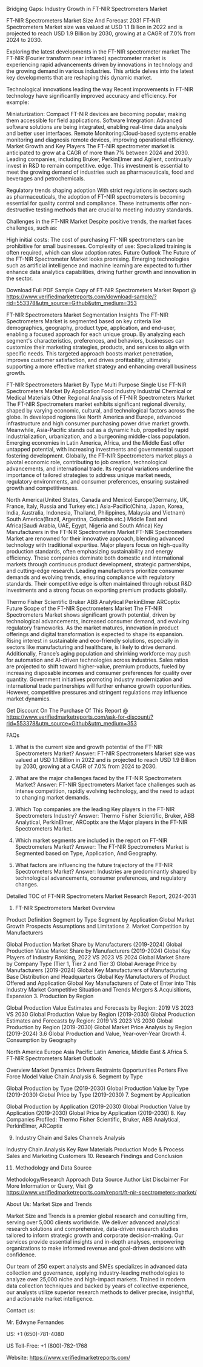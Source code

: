 Bridging Gaps: Industry Growth in FT-NIR Spectrometers Market


FT-NIR Spectrometers Market Size And Forecast 2031
FT-NIR Spectrometers Market size was valued at USD 1.1 Billion in 2022 and is projected to reach USD 1.9 Billion by 2030, growing at a CAGR of 7.0% from 2024 to 2030.

Exploring the latest developments in the FT-NIR spectrometer market
The FT-NIR (Fourier transform near infrared) spectrometer market is experiencing rapid advancements driven by innovations in technology and the growing demand in various industries. This article delves into the latest key developments that are reshaping this dynamic market.

Technological innovations leading the way
Recent improvements in FT-NIR technology have significantly improved accuracy and efficiency. For example:

Miniaturization: Compact FT-NIR devices are becoming popular, making them accessible for field applications.
Software Integration: Advanced software solutions are being integrated, enabling real-time data analysis and better user interfaces.
Remote Monitoring:Cloud-based systems enable monitoring and diagnosis remote devices, improving operational efficiency.
Market Growth and Key Players
The FT-NIR spectrometer market is anticipated to grow at a CAGR of more than 7% between 2024 and 2030. Leading companies, including Bruker, PerkinElmer and Agilent, continually invest in R&D to remain competitive. edge. This investment is essential to meet the growing demand of industries such as pharmaceuticals, food and beverages and petrochemicals.

Regulatory trends shaping adoption
With strict regulations in sectors such as pharmaceuticals, the adoption of FT-NIR spectrometers is becoming essential for quality control and compliance. These instruments offer non-destructive testing methods that are crucial to meeting industry standards.

Challenges in the FT-NIR Market
Despite positive trends, the market faces challenges, such as:

High initial costs: The cost of purchasing FT-NIR spectrometers can be prohibitive for small businesses.
Complexity of use: Specialized training is often required, which can slow adoption rates.
Future Outlook
The Future of the FT-NIR Spectrometer Market looks promising. Emerging technologies such as artificial intelligence and machine learning are expected to further enhance data analytics capabilities, driving further growth and innovation in the sector.

Download Full PDF Sample Copy of FT-NIR Spectrometers Market Report @ https://www.verifiedmarketreports.com/download-sample/?rid=553378&utm_source=Github&utm_medium=353

FT-NIR Spectrometers Market Segmentation Insights
The FT-NIR Spectrometers Market is segmented based on key criteria like demographics, geography, product type, application, and end-user, enabling a focused approach for each unique group. By analyzing each segment's characteristics, preferences, and behaviors, businesses can customize their marketing strategies, products, and services to align with specific needs. This targeted approach boosts market penetration, improves customer satisfaction, and drives profitability, ultimately supporting a more effective market strategy and enhancing overall business growth.

FT-NIR Spectrometers Market By Type
Multi Purpose
Single Use
FT-NIR Spectrometers Market By Application
Food Industry
Industrial
Chemical or Medical Materials
Other
Regional Analysis of FT-NIR Spectrometers Market
The FT-NIR Spectrometers market exhibits significant regional diversity, shaped by varying economic, cultural, and technological factors across the globe. In developed regions like North America and Europe, advanced infrastructure and high consumer purchasing power drive market growth. Meanwhile, Asia-Pacific stands out as a dynamic hub, propelled by rapid industrialization, urbanization, and a burgeoning middle-class population. Emerging economies in Latin America, Africa, and the Middle East offer untapped potential, with increasing investments and governmental support fostering development. Globally, the FT-NIR Spectrometers market plays a pivotal economic role, contributing to job creation, technological advancements, and international trade. Its regional variations underline the importance of tailored strategies to address unique market needs, regulatory environments, and consumer preferences, ensuring sustained growth and competitiveness.

North America(United States, Canada and Mexico)
Europe(Germany, UK, France, Italy, Russia and Turkey etc.)
Asia-Pacific(China, Japan, Korea, India, Australia, Indonesia, Thailand, Philippines, Malaysia and Vietnam)
South America(Brazil, Argentina, Columbia etc.)
Middle East and Africa(Saudi Arabia, UAE, Egypt, Nigeria and South Africa)
Key Manufacturers in the FT-NIR Spectrometers Market
FT-NIR Spectrometers Market are renowned for their innovative approach, blending advanced technology with traditional expertise. Major players focus on high-quality production standards, often emphasizing sustainability and energy efficiency. These companies dominate both domestic and international markets through continuous product development, strategic partnerships, and cutting-edge research. Leading manufacturers prioritize consumer demands and evolving trends, ensuring compliance with regulatory standards. Their competitive edge is often maintained through robust R&D investments and a strong focus on exporting premium products globally.

Thermo Fisher Scientific
Bruker
ABB Analytical
PerkinElmer
ARCoptix
Future Scope of the FT-NIR Spectrometers Market
The FT-NIR Spectrometers Market shows significant growth potential, driven by technological advancements, increased consumer demand, and evolving regulatory frameworks. As the market matures, innovation in product offerings and digital transformation is expected to shape its expansion. Rising interest in sustainable and eco-friendly solutions, especially in sectors like manufacturing and healthcare, is likely to drive demand. Additionally, France’s aging population and shrinking workforce may push for automation and AI-driven technologies across industries. Sales ratios are projected to shift toward higher-value, premium products, fueled by increasing disposable incomes and consumer preferences for quality over quantity. Government initiatives promoting industry modernization and international trade partnerships will further enhance growth opportunities. However, competitive pressures and stringent regulations may influence market dynamics.

Get Discount On The Purchase Of This Report @ https://www.verifiedmarketreports.com/ask-for-discount/?rid=553378&utm_source=Github&utm_medium=353

FAQs
1. What is the current size and growth potential of the FT-NIR Spectrometers Market?
Answer: FT-NIR Spectrometers Market size was valued at USD 1.1 Billion in 2022 and is projected to reach USD 1.9 Billion by 2030, growing at a CAGR of 7.0% from 2024 to 2030.

2. What are the major challenges faced by the FT-NIR Spectrometers Market?
Answer: FT-NIR Spectrometers Market face challenges such as intense competition, rapidly evolving technology, and the need to adapt to changing market demands.

3. Which Top companies are the leading Key players in the FT-NIR Spectrometers Industry?
Answer: Thermo Fisher Scientific, Bruker, ABB Analytical, PerkinElmer, ARCoptix are the Major players in the FT-NIR Spectrometers Market.

4. Which market segments are included in the report on FT-NIR Spectrometers Market?
Answer: The FT-NIR Spectrometers Market is Segmented based on Type, Application, And Geography.

5. What factors are influencing the future trajectory of the FT-NIR Spectrometers Market?
Answer: Industries are predominantly shaped by technological advancements, consumer preferences, and regulatory changes.

Detailed TOC of FT-NIR Spectrometers Market Research Report, 2024-2031
1. FT-NIR Spectrometers Market Overview

Product Definition
Segment by Type
Segment by Application
Global Market Growth Prospects
Assumptions and Limitations
2. Market Competition by Manufacturers

Global Production Market Share by Manufacturers (2019-2024)
Global Production Value Market Share by Manufacturers (2019-2024)
Global Key Players of Industry Ranking, 2022 VS 2023 VS 2024
Global Market Share by Company Type (Tier 1, Tier 2 and Tier 3)
Global Average Price by Manufacturers (2019-2024)
Global Key Manufacturers of Manufacturing Base Distribution and Headquarters
Global Key Manufacturers of Product Offered and Application
Global Key Manufacturers of Date of Enter into This Industry
Market Competitive Situation and Trends
Mergers & Acquisitions, Expansion
3. Production by Region

Global Production Value Estimates and Forecasts by Region: 2019 VS 2023 VS 2030
Global Production Value by Region (2019-2030)
Global Production Estimates and Forecasts by Region: 2019 VS 2023 VS 2030
Global Production by Region (2019-2030)
Global Market Price Analysis by Region (2019-2024) 3.6 Global Production and Value, Year-over-Year Growth
4. Consumption by Geography

North America
Europe
Asia Pacific
Latin America, Middle East & Africa
5. FT-NIR Spectrometers Market Outlook

Overview
Market Dynamics
Drivers
Restraints
Opportunities
Porters Five Force Model
Value Chain Analysis 
6. Segment by Type

Global Production by Type (2019-2030)
Global Production Value by Type (2019-2030)
Global Price by Type (2019-2030)
7. Segment by Application

Global Production by Application (2019-2030)
Global Production Value by Application (2019-2030)
Global Price by Application (2019-2030)
8. Key Companies Profiled: Thermo Fisher Scientific, Bruker, ABB Analytical, PerkinElmer, ARCoptix

9. Industry Chain and Sales Channels Analysis

Industry Chain Analysis
Key Raw Materials
Production Mode & Process
Sales and Marketing
Customers
10. Research Findings and Conclusion

11. Methodology and Data Source

Methodology/Research Approach
Data Source
Author List
Disclaimer
For More Information or Query, Visit @ https://www.verifiedmarketreports.com/report/ft-nir-spectrometers-market/

About Us: Market Size and Trends

Market Size and Trends is a premier global research and consulting firm, serving over 5,000 clients worldwide. We deliver advanced analytical research solutions and comprehensive, data-driven research studies tailored to inform strategic growth and corporate decision-making. Our services provide essential insights and in-depth analyses, empowering organizations to make informed revenue and goal-driven decisions with confidence.

Our team of 250 expert analysts and SMEs specializes in advanced data collection and governance, applying industry-leading methodologies to analyze over 25,000 niche and high-impact markets. Trained in modern data collection techniques and backed by years of collective experience, our analysts utilize superior research methods to deliver precise, insightful, and actionable market intelligence.

Contact us:

Mr. Edwyne Fernandes

US: +1 (650)-781-4080

US Toll-Free: +1 (800)-782-1768

Website: https://www.verifiedmarketreports.com/
